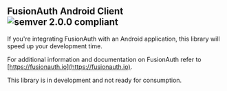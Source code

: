 ## FusionAuth Android Client ![semver 2.0.0 compliant](http://img.shields.io/badge/semver-2.0.0-brightgreen.svg?style=flat-square)
If you're integrating FusionAuth with an Android application, this library will speed up your development time.

For additional information and documentation on FusionAuth refer to [https://fusionauth.io](https://fusionauth.io).


This library is in development and not ready for consumption.
